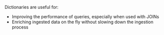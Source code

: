 Dictionaries are useful for:

* Improving the performance of queries, especially when used with JOINs
* Enriching ingested data on the fly without slowing down the ingestion process

